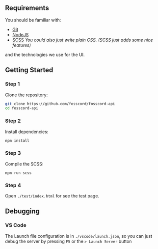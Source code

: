 ## Requirements
You should be familiar with:

* [Git](https://git-scm.com/)
* [NodeJS](https://nodejs.org/)
* [SCSS](https://sass-lang.com/) _You could also just write plain CSS. (SCSS just adds some nice features)_

and the technologies we use for the UI.

## Getting Started
### Step 1
Clone the repository:
```bash
git clone https://github.com/fosscord/fosscord-api
cd fosscord-api
```
### Step 2
Install dependencies:
```bash
npm install
```
### Step 3
Compile the SCSS:
```
npm run scss
```
### Step 4
Open `./test/index.html` for see the test page.

## Debugging
### VS Code
The Launch file configuration is in ``./vscode/launch.json``,
so you can just debug the server by pressing ``F5`` or the ``> Launch Server`` button

